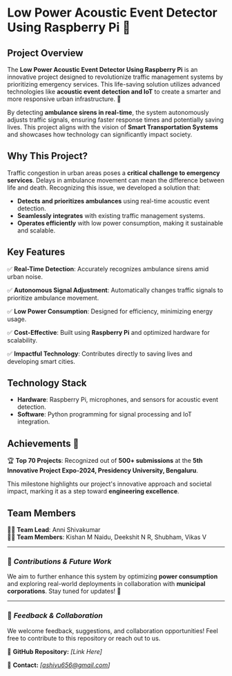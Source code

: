 # Low Power Acoustic Event Detector Using Raspberry Pi 🚀

## Project Overview
The **Low Power Acoustic Event Detector Using Raspberry Pi** is an innovative project designed to revolutionize traffic management systems by prioritizing emergency services. This life-saving solution utilizes advanced technologies like **acoustic event detection and IoT** to create a smarter and more responsive urban infrastructure. 🌟

By detecting **ambulance sirens in real-time**, the system autonomously adjusts traffic signals, ensuring faster response times and potentially saving lives. This project aligns with the vision of **Smart Transportation Systems** and showcases how technology can significantly impact society.

## Why This Project?
Traffic congestion in urban areas poses a **critical challenge to emergency services**. Delays in ambulance movement can mean the difference between life and death. Recognizing this issue, we developed a solution that:

- **Detects and prioritizes ambulances** using real-time acoustic event detection.
- **Seamlessly integrates** with existing traffic management systems.
- **Operates efficiently** with low power consumption, making it sustainable and scalable.

## Key Features
✅ **Real-Time Detection**: Accurately recognizes ambulance sirens amid urban noise.

✅ **Autonomous Signal Adjustment**: Automatically changes traffic signals to prioritize ambulance movement.

✅ **Low Power Consumption**: Designed for efficiency, minimizing energy usage.

✅ **Cost-Effective**: Built using **Raspberry Pi** and optimized hardware for scalability.

✅ **Impactful Technology**: Contributes directly to saving lives and developing smart cities.

## Technology Stack
- **Hardware**: Raspberry Pi, microphones, and sensors for acoustic event detection.
- **Software**: Python programming for signal processing and IoT integration.

## Achievements 🎉
🏆 **Top 70 Projects**: Recognized out of **500+ submissions** at the **5th Innovative Project Expo-2024, Presidency University, Bengaluru**.

This milestone highlights our project's innovative approach and societal impact, marking it as a step toward **engineering excellence**.

## Team Members
👨‍💻 **Team Lead**: Anni Shivakumar  
👨‍💻 **Team Members**: Kishan M Naidu, Deekshit N R, Shubham, Vikas V  

---

### 📌 *Contributions & Future Work*
We aim to further enhance this system by optimizing **power consumption** and exploring real-world deployments in collaboration with **municipal corporations**. Stay tuned for updates! 🚀

---
### 📢 *Feedback & Collaboration*
We welcome feedback, suggestions, and collaboration opportunities! Feel free to contribute to this repository or reach out to us.

🔗 **GitHub Repository:** *[Link Here]*

📧 **Contact:** *[ashivu656@gmail.com]*

